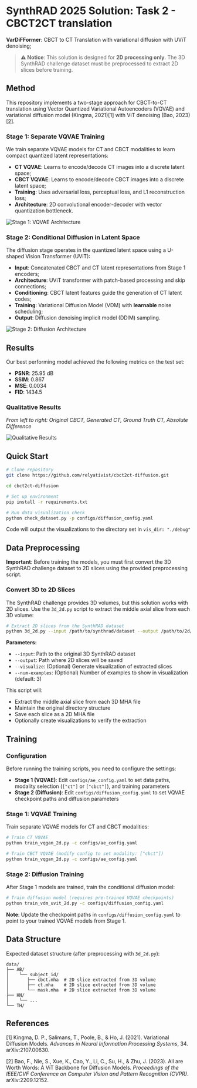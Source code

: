 # SynthRAD 2025 Solution: Task 2 - CBCT2CT translation

**VarDiFFormer**: CBCT to CT Translation with variational diffusion with UViT denoising;

> **⚠️ Notice**: This solution is designed for **2D processing only**. The 3D SynthRAD challenge dataset must be preprocessed to extract 2D slices before training.

## Method

This repository implements a two-stage approach for CBCT-to-CT translation using Vector Quantized Variational Autoencoders (VQVAE) and variational diffusion model (Kingma, 2021)[1] with ViT denoising (Bao, 2023)[2].

### Stage 1: Separate VQVAE Training

We train separate VQVAE models for CT and CBCT modalities to learn compact quantized latent representations:

- **CT VQVAE**: Learns to encode/decode CT images into a discrete latent space;
- **CBCT VQVAE**: Learns to encode/decode CBCT images into a discrete latent space;
- **Training**: Uses adversarial loss, perceptual loss, and L1 reconstruction loss;
- **Architecture**: 2D convolutional encoder-decoder with vector quantization bottleneck.

![Stage 1: VQVAE Architecture](pics/stage_1_ae.png)

### Stage 2: Conditional Diffusion in Latent Space

The diffusion stage operates in the quantized latent space using a U-shaped Vision Transformer (UViT):

- **Input**: Concatenated CBCT and CT latent representations from Stage 1 encoders;
- **Architecture**: UViT transformer with patch-based processing and skip connections;
- **Conditioning**: CBCT latent features guide the generation of CT latent codes;
- **Training**: Variational Diffusion Model (VDM) with **learnable** noise scheduling;
- **Output**: Diffusion denoising implicit model (DDIM) sampling.

![Stage 2: Diffusion Architecture](pics/stage_2_diffusion.png)

## Results

Our best performing model achieved the following metrics on the test set:

- **PSNR**: 25.95 dB
- **SSIM**: 0.867
- **MSE**: 0.0034
- **FID**: 1434.5

### Qualitative Results

*From left to right: Original CBCT, Generated CT, Ground Truth CT, Absolute Difference*

![Qualitative Results](pics/results_qualitative.png)

## Quick Start

```bash
# Clone repository
git clone https://github.com/relyativist/cbct2ct-diffusion.git

cd cbct2ct-diffusion

# Set up environment
pip install -r requirements.txt

# Run data visualization check 
python check_dataset.py -p configs/diffusion_config.yaml
```
Code will output the visualizations to the directory set in `vis_dir: "./debug"`

## Data Preprocessing

**Important**: Before training the models, you must first convert the 3D SynthRAD challenge dataset to 2D slices using the provided preprocessing script.

### Convert 3D to 2D Slices

The SynthRAD challenge provides 3D volumes, but this solution works with 2D slices. Use the `3d_2d.py` script to extract the middle axial slice from each 3D volume:

```bash
# Extract 2D slices from the SynthRAD dataset
python 3d_2d.py --input /path/to/synthrad/dataset --output /path/to/2d/dataset --visualize
```

**Parameters:**
- `--input`: Path to the original 3D SynthRAD dataset
- `--output`: Path where 2D slices will be saved
- `--visualize`: (Optional) Generate visualization of extracted slices
- `--num-examples`: (Optional) Number of examples to show in visualization (default: 3)

This script will:
- Extract the middle axial slice from each 3D MHA file
- Maintain the original directory structure
- Save each slice as a 2D MHA file
- Optionally create visualizations to verify the extraction

## Training

### Configuration

Before running the training scripts, you need to configure the settings:

- **Stage 1 (VQVAE)**: Edit `configs/ae_config.yaml` to set data paths, modality selection (`["ct"]` or `["cbct"]`), and training parameters
- **Stage 2 (Diffusion)**: Edit `configs/diffusion_config.yaml` to set VQVAE checkpoint paths and diffusion parameters

### Stage 1: VQVAE Training

Train separate VQVAE models for CT and CBCT modalities:

```bash
# Train CT VQVAE
python train_vqgan_2d.py -c configs/ae_config.yaml

# Train CBCT VQVAE (modify config to set modality: ["cbct"])
python train_vqgan_2d.py -c configs/ae_config.yaml
```

### Stage 2: Diffusion Training

After Stage 1 models are trained, train the conditional diffusion model:

```bash
# Train diffusion model (requires pre-trained VQVAE checkpoints)
python train_vdm_uvit_2d.py -c configs/diffusion_config.yaml
```

**Note**: Update the checkpoint paths in `configs/diffusion_config.yaml` to point to your trained VQVAE models from Stage 1.

## Data Structure

Expected dataset structure (after preprocessing with `3d_2d.py`):
```
data/
├── AB/
│    └── subject_id/
│       ├── cbct.mha  # 2D slice extracted from 3D volume
│       ├── ct.mha    # 2D slice extracted from 3D volume
│       └── mask.mha  # 2D slice extracted from 3D volume
├── HN/
│    └── ...
└── TH/
```

## References

[1] Kingma, D. P., Salimans, T., Poole, B., & Ho, J. (2021). Variational Diffusion Models. *Advances in Neural Information Processing Systems*, 34. arXiv:2107.00630.

[2] Bao, F., Nie, S., Xue, K., Cao, Y., Li, C., Su, H., & Zhu, J. (2023). All are Worth Words: A ViT Backbone for Diffusion Models. *Proceedings of the IEEE/CVF Conference on Computer Vision and Pattern Recognition (CVPR)*. arXiv:2209.12152.
